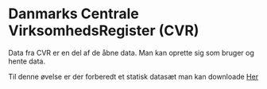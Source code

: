 # Danmarks Centrale VirksomhedsRegister (CVR)

Data fra CVR er en del af de åbne data. Man kan oprette sig som bruger og hente data.



Til denne øvelse er der forberedt et statisk datasæt man kan downloade [Her](https://www.dropbox.com/s/7y97r1gp353xocf/39247470_42355_20150123134947.zip?dl=0)
